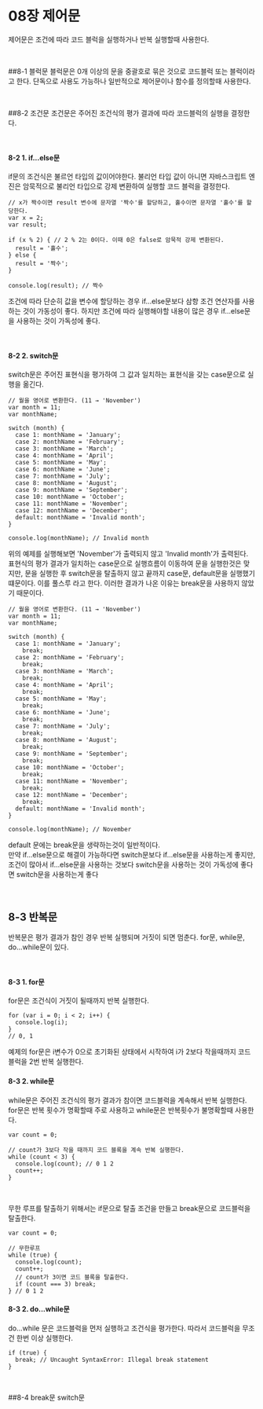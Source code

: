 # 08장 제어문
제어문은 조건에 따라 코드 블럭을 실행하거나 반복 실행할때 사용한다.

<br>

##8-1 블럭문
블럭문은 0개 이상의 문을 중괄호로 묶은 것으로 코드블럭 또는 블럭이라고 한다. 단독으로 사용도 가능하나 일반적으로 제어문이나 함수를 정의할때 사용한다.

<br>

##8-2 조건문
조건문은 주어진 조건식의 평가 결과에 따라 코드블럭의 실행을 결정한다.

<br>

#### 8-2 1. if...else문
if문의 조건식은 불르언 타입의 값이어야한다. 불리언 타입 값이 아니면 자바스크립트 엔진은 암묵적으로 불리언 타입으로 강제 변환하여 실행할 코드 블럭을 결정한다.

```
// x가 짝수이면 result 변수에 문자열 '짝수'를 할당하고, 홀수이면 문자열 '홀수'를 할당한다.
var x = 2;
var result;

if (x % 2) { // 2 % 2는 0이다. 이때 0은 false로 암묵적 강제 변환된다.
  result = '홀수';
} else {
  result = '짝수';
}

console.log(result); // 짝수
```

조건에 따라 단순히 값을 변수에 할당하는 경우 if...else문보다 삼항 조건 연산자를 사용하는 것이 가동성이 좋다. 하지만 조건에 따라 실행해야할 내용이 많은 경우 if...else문을 사용하는 것이
가독성에 좋다.

<br>

#### 8-2 2. switch문
switch문은 주어진 표현식을 평가하여 그 값과 일치하는 표현식을 갖는 case문으로 실행을 옮긴다.
```
// 월을 영어로 변환한다. (11 → 'November')
var month = 11;
var monthName;

switch (month) {
  case 1: monthName = 'January';
  case 2: monthName = 'February';
  case 3: monthName = 'March';
  case 4: monthName = 'April';
  case 5: monthName = 'May';
  case 6: monthName = 'June';
  case 7: monthName = 'July';
  case 8: monthName = 'August';
  case 9: monthName = 'September';
  case 10: monthName = 'October';
  case 11: monthName = 'November';
  case 12: monthName = 'December';
  default: monthName = 'Invalid month';
}

console.log(monthName); // Invalid month
```
위의 예제를 실행해보면 'November'가 출력되지 않고 'Invalid month'가 출력된다.   
표현식의 평가 결과가 일치하는 case문으로 실행흐름이 이동하여 문을 실행한것은 맞지만, 문을 실행한 후 switch문을 탈출하지 않고 끝까지 case문, default문을 실행했기 떄문이다.
이를 풀스루 라고 한다. 이러한 결과가 나온 이유는 break문을 사용하지 않았기 때문이다.

```
// 월을 영어로 변환한다. (11 → 'November')
var month = 11;
var monthName;

switch (month) {
  case 1: monthName = 'January';
    break;
  case 2: monthName = 'February';
    break;
  case 3: monthName = 'March';
    break;
  case 4: monthName = 'April';
    break;
  case 5: monthName = 'May';
    break;
  case 6: monthName = 'June';
    break;
  case 7: monthName = 'July';
    break;
  case 8: monthName = 'August';
    break;
  case 9: monthName = 'September';
    break;
  case 10: monthName = 'October';
    break;
  case 11: monthName = 'November';
    break;
  case 12: monthName = 'December';
    break;
  default: monthName = 'Invalid month';
}

console.log(monthName); // November
```
default 문에는 break문을 생략하는것이 일반적이다.   
만약 if...else문으로 해결이 가능하다면 switch문보다 if...else문을 사용하는게 좋지만, 조건이 많아서 if...else문을 사용하는 것보다 switch문을 사용하는 것이
가독성에 좋다면 switch문을 사용하는게 좋다

<br>

## 8-3 반복문
반복문은 평가 결과가 참인 경우 반복 실행되며 거짓이 되면 멈춘다. for문, while문, do...while문이 있다.

<br>

#### 8-3 1. for문
for문은 조건식이 거짓이 될때까지 반복 실행한다.
```
for (var i = 0; i < 2; i++) {
  console.log(i);
}
// 0, 1
```
예제의 for문은 i변수가 0으로 초기화된 상태에서 시작하여 i가 2보다 작을때까지 코드블럭을 2번 반복 실행한다.

#### 8-3 2. while문
while문은 주어진 조건식의 평가 결과가 참이면 코드블럭을 계속해서 반복 실행한다. for문은 반복 횟수가 명확할때 주로 사용하고 while문은 반복횟수가 불명확할때 사용한다.
```
var count = 0;

// count가 3보다 작을 때까지 코드 블록을 계속 반복 실행한다.
while (count < 3) {
  console.log(count); // 0 1 2
  count++;
}
```

<br>

무한 루프를 탈출하기 위해서는 if문으로 탈출 조건을 만들고 break문으로 코드블럭을 탈출한다.
```
var count = 0;

// 무한루프
while (true) {
  console.log(count);
  count++;
  // count가 3이면 코드 블록을 탈출한다.
  if (count === 3) break;
} // 0 1 2
```
   
#### 8-3 2. do...while문
do...while 문은 코드블럭을 먼저 실행하고 조건식을 평가한다. 따라서 코드블럭을 무조건 한번 이상 실행한다.
```
if (true) {
  break; // Uncaught SyntaxError: Illegal break statement
}
```

<br>

##8-4 break문
switch문



